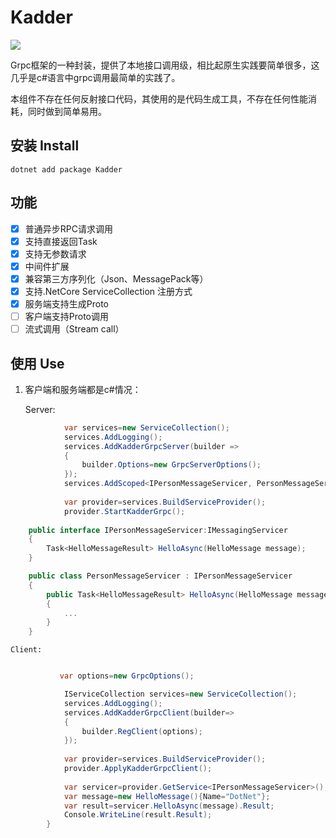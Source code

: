 Kadder
=============================
[![](https://api.travis-ci.org/felixwan-git/Kadder.svg?branch=master)](https://www.travis-ci.org/felixwan-git/Kadder)

   Grpc框架的一种封装，提供了本地接口调用级，相比起原生实践要简单很多，这几乎是c#语言中grpc调用最简单的实践了。

   本组件不存在任何反射接口代码，其使用的是代码生成工具，不存在任何性能消耗，同时做到简单易用。

## 安装 Install
  ```
  dotnet add package Kadder
  ```

## 功能

- [x] 普通异步RPC请求调用
- [x] 支持直接返回Task
- [x] 支持无参数请求
- [x] 中间件扩展
- [x] 兼容第三方序列化（Json、MessagePack等）
- [x] 支持.NetCore ServiceCollection 注册方式
- [x] 服务端支持生成Proto
- [ ] 客户端支持Proto调用
- [ ] 流式调用（Stream call）

## 使用 Use

1. 客户端和服务端都是c#情况：

   Server:   

```csharp  
            var services=new ServiceCollection();
            services.AddLogging();
            services.AddKadderGrpcServer(builder =>
            {
                builder.Options=new GrpcServerOptions();
            });
            services.AddScoped<IPersonMessageServicer, PersonMessageServicer>();
            
            var provider=services.BuildServiceProvider();
            provider.StartKadderGrpc();
    
    public interface IPersonMessageServicer:IMessagingServicer
    {
        Task<HelloMessageResult> HelloAsync(HelloMessage message);
    }

    public class PersonMessageServicer : IPersonMessageServicer
    {
        public Task<HelloMessageResult> HelloAsync(HelloMessage message)
        {
            ...
        }
    }
```
    Client:
```csharp

           var options=new GrpcOptions();

            IServiceCollection services=new ServiceCollection();
            services.AddLogging();
            services.AddKadderGrpcClient(builder=>
            {
                builder.RegClient(options);
            });
            
            var provider=services.BuildServiceProvider();
            provider.ApplyKadderGrpcClient();
            
            var servicer=provider.GetService<IPersonMessageServicer>();
            var message=new HelloMessage(){Name="DotNet"};
            var result=servicer.HelloAsync(message).Result;
            Console.WriteLine(result.Result);
        }
```

